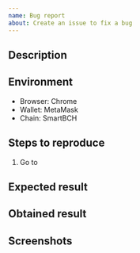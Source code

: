 ```yaml
---
name: Bug report
about: Create an issue to fix a bug
---
```


<!--
BEFORE SUBMITTING: Please search to make sure this issue hasn't been reported already
-->

## Description

## Environment
 - Browser: Chrome
 - Wallet: MetaMask
 - Chain: SmartBCH

## Steps to reproduce
 1. Go to

## Expected result

## Obtained result

## Screenshots
